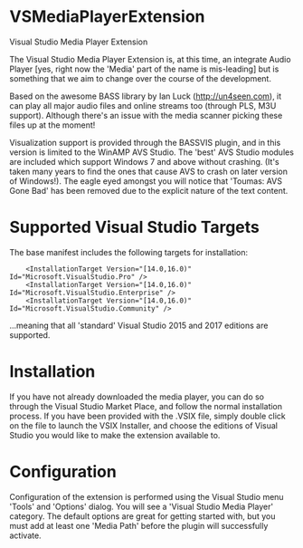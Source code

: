 # VSMediaPlayerExtension
Visual Studio Media Player Extension

The Visual Studio Media Player Extension is, at this time, an integrate Audio Player [yes, right now the 'Media' part of the name is mis-leading] but is something that we aim to change over the course of the development.

Based on the awesome BASS library by Ian Luck (http://un4seen.com), it can play all major audio files and online streams too (through PLS, M3U support).  Although there's an issue with the media scanner picking these files up at the moment!

Visualization support is provided through the BASSVIS plugin, and in this version is limited to the WinAMP AVS Studio.  The 'best' AVS Studio modules are included which support Windows 7 and above without crashing.  (It's taken many years to find the ones that cause AVS to crash on later version of Windows!).  The eagle eyed amongst you will notice that 'Toumas: AVS Gone Bad' has been removed due to the explicit nature of the text content.

Supported Visual Studio Targets
===============================

The base manifest includes the following targets for installation:

        <InstallationTarget Version="[14.0,16.0)" Id="Microsoft.VisualStudio.Pro" />
        <InstallationTarget Version="[14.0,16.0)" Id="Microsoft.VisualStudio.Enterprise" />
        <InstallationTarget Version="[14.0,16.0)" Id="Microsoft.VisualStudio.Community" />

...meaning that all 'standard' Visual Studio 2015 and 2017 editions are supported.

Installation
============

If you have not already downloaded the media player, you can do so through the Visual Studio Market Place, and follow the normal installation process.  If you have been provided with the .VSIX file, simply double click on the file to launch the VSIX Installer, and choose the editions of Visual Studio you would like to make the extension available to.

Configuration
=============

Configuration of the extension is performed using the Visual Studio menu 'Tools' and 'Options' dialog.  You will see a 'Visual Studio Media Player' category.  The default options are great for getting started with, but you must add at least one 'Media Path' before the plugin will successfully activate.
